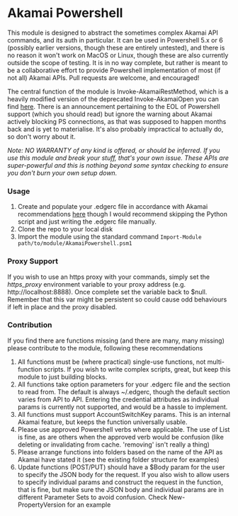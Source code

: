 # Akamai Powershell

This module is designed to abstract the sometimes complex Akamai API commands, and its auth in particular. It can be used in Powershell 5.x or 6 (possibly earlier versions, though these are entirely untested), and there is no reason it won't work on MacOS or Linux, though these are also currently outside the scope of testing. It is in no way complete, but rather is meant to be a collaborative effort to provide Powershell implementation of most (if not all) Akamai APIs. Pull requests are welcome, and encouraged!

The central function of the module is Invoke-AkamaiRestMethod, which is a heavily modified version of the deprecated Invoke-AkamaiOpen you can find [here](https://github.com/akamai/AkamaiOPEN-edgegrid-powershell). There is an announcement pertaining to the EOL of Powershell support (which you should read) but ignore the warning about Akamai actively blocking PS connections, as that was supposed to happen months back and is yet to materialise. It's also probably impractical to actually do, so don't worry about it.

*Note: NO WARRANTY of any kind is offered, or should be inferred. If you use this module and break your stuff, that's your own issue. These APIs are super-powerful and this is nothing beyond some syntax checking to ensure you don't burn your own setup down.*

### Usage

1. Create and populate your .edgerc file in accordance with Akamai recommendations [here](https://developer.akamai.com/legacy/introduction/Conf_Client.html) though I would recommend skipping the Python script and just writing the .edgerc file manually.
2. Clone the repo to your local disk
3. Import the module using the standard command `Import-Module path/to/module/AkamaiPowershell.psm1`

### Proxy Support

If you wish to use an https proxy with your commands, simply set the *https_proxy* environment variable to your proxy address (e.g. http://localhost:8888). Once complete set the variable back to $null. Remember that this var might be persistent so could cause odd behaviours if left in place and the proxy disabled.

### Contribution

If you find there are functions missing (and there are many, many missing) please contribute to the module, following these recommendations

1. All functions must be (where practical) single-use functions, not multi-function scripts. If you wish to write complex scripts, great, but keep this module to just building blocks.
2. All functions take option parameters for your .edgerc file and the section to read from. The default is always ~/.edgerc, though the default section varies from API to API. Entering the credential attributes as individual params is currently not supported, and would be a hassle to implement.
3. All functions must support AccountSwitchKey params. This is an internal Akamai feature, but keeps the function universally usable.
4. Please use approved Powershell verbs where applicable. The use of List is fine, as are others when the approved verb would be confusion (like deleting or invalidating from cache. 'removing' isn't really a thing)
5. Please arrange functions into folders based on the name of the API as Akamai have stated it (see the existing folder structure for examples)
6. Update functions (POST/PUT) should have a $Body param for the user to specify the JSON body for the request. If you also wish to allow users to specify individual params and construct the request in the function, that is fine, but make sure the JSON body and individual params are in different Parameter Sets to avoid confusion. Check New-PropertyVersion for an example